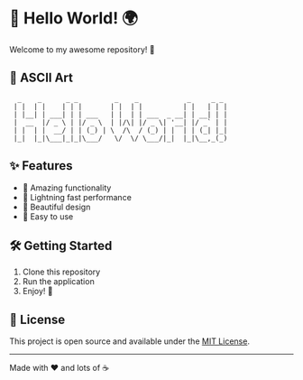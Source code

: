 # 👋 Hello World! 🌍

Welcome to my awesome repository! 🚀

## 🎨 ASCII Art

```
  _    _      _ _         _    _            _     _ _ 
 | |  | |    | | |       | |  | |          | |   | | |
 | |__| | ___| | | ___   | |  | | ___  _ __| | __| | |
 |  __  |/ _ \ | |/ _ \  | |/\| |/ _ \| '__| |/ _` | |
 | |  | |  __/ | | (_) | \  /\  / (_) | |  | | (_| |_|
 |_|  |_|\___|_|_|\___/   \/  \/ \___/|_|  |_|\__,_(_)
```

## ✨ Features

- 🎯 Amazing functionality
- 🚀 Lightning fast performance  
- 🎨 Beautiful design
- 🔧 Easy to use

## 🛠️ Getting Started

1. Clone this repository
2. Run the application
3. Enjoy! 🎉

## 📝 License

This project is open source and available under the [MIT License](LICENSE).

---

Made with ❤️ and lots of ☕ 